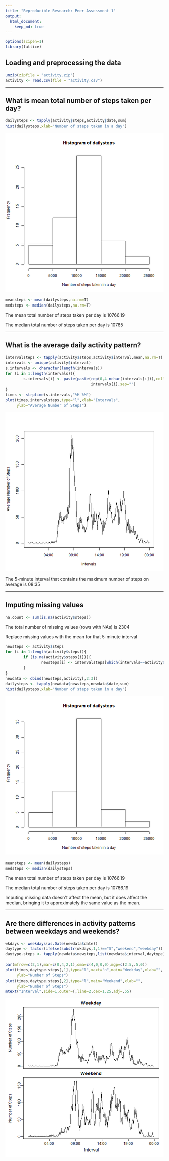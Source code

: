```yaml
---
title: "Reproducible Research: Peer Assessment 1"
output: 
  html_document:
    keep_md: true
---
```



```r
options(scipen=1)
library(lattice)
```

## Loading and preprocessing the data

```r
unzip(zipfile = "activity.zip")
activity <- read.csv(file = "activity.csv")
```

***
## What is mean total number of steps taken per day?

```r
dailysteps <- tapply(activity$steps,activity$date,sum)
hist(dailysteps,xlab="Number of steps taken in a day")
```

![plot of chunk unnamed-chunk-3](figure/unnamed-chunk-3-1.png) 

```r
meansteps <- mean(dailysteps,na.rm=T)
medsteps <- median(dailysteps,na.rm=T)
```

The mean total number of steps taken per day is 10766.19

The median total number of steps taken per day is 10765

***
## What is the average daily activity pattern?

```r
intervalsteps <- tapply(activity$steps,activity$interval,mean,na.rm=T)
intervals <- unique(activity$interval)
s.intervals <- character(length(intervals))
for (i in 1:length(intervals)){
        s.intervals[i] <- paste(paste(rep(0,4-nchar(intervals[i])),collapse=""),
                                      intervals[i],sep="")
}
times <- strptime(s.intervals,"%H %M") 
plot(times,intervalsteps,type="l",xlab="Intervals",
     ylab="Average Number of Steps")
```

![plot of chunk unnamed-chunk-4](figure/unnamed-chunk-4-1.png) 

The 5-minute interval that contains the maximum number of steps on average is
08:35

***

## Imputing missing values

```r
na.count <- sum(is.na(activity$steps))
```
The total number of missing values (rows with NAs) is 2304

Replace missing values with the mean for that 5-minute interval

```r
newsteps <- activity$steps
for (i in 1:length(activity$steps)){
        if (is.na(activity$steps[i])){
                newsteps[i] <- intervalsteps[which(intervals==activity$interval[i])]
        }
}
newdata <- cbind(newsteps,activity[,2:3])
dailysteps <- tapply(newdata$newsteps,newdata$date,sum)
hist(dailysteps,xlab="Number of steps taken in a day")
```

![plot of chunk unnamed-chunk-6](figure/unnamed-chunk-6-1.png) 

```r
meansteps <- mean(dailysteps)
medsteps <- median(dailysteps)
```
The mean total number of steps taken per day is 10766.19

The median total number of steps taken per day is 10766.19

Imputing missing data doesn't affect the mean, but it does affect the median, 
bringing it to approximately the same value as the mean.

***
## Are there differences in activity patterns between weekdays and weekends?

```r
wkdays <- weekdays(as.Date(newdata$date))
daytype <- factor(ifelse(substr(wkdays,1,1)=="S","weekend","weekday"))
daytype.steps <- tapply(newdata$newsteps,list(newdata$interval,daytype),mean,na.rm=T)

par(mfrow=c(2,1),mar=c(0,4,2,1),oma=c(4,0,0,0),mgp=c(2.5,.5,0))
plot(times,daytype.steps[,1],type="l",xaxt="n",main="Weekday",xlab="",
     ylab="Number of Steps")
plot(times,daytype.steps[,2],type="l",main="Weekend",xlab="",
     ylab="Number of Steps")
mtext("Interval",side=1,outer=T,line=2,cex=1.25,adj=.55)
```

![plot of chunk unnamed-chunk-7](figure/unnamed-chunk-7-1.png) 
